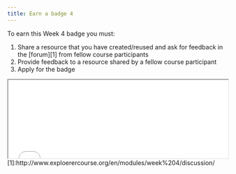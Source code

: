 ```yaml
---
title: Earn a badge 4
---
```


To earn this Week 4 badge you must:

 1. Share a resource that you have created/reused and ask for feedback in the [forum][1]
    from fellow course participants
 2. Provide feedback to a resource shared by a fellow course participant
 3. Apply for the badge

<iframe height="180" src="//badges.p2pu.org/en/badge/view/787/embedded/" width="100%"></iframe>
[1]:http://www.exploerercourse.org/en/modules/week%204/discussion/
